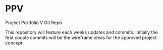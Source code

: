 # PPV
Project Portfolio V Git Repo

This repository will feature each weeks updates and commits. Initially the first couple commits will be the wireframe
ideas for the approved project concept.
